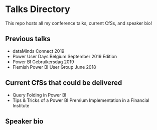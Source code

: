 # Talks Directory
This repo hosts all my conference talks, current CfSs, and speaker bio!

## Previous talks  
 * dataMinds Connect 2019  
 * Power User Days Belgium September 2019 Edition  
 * Power BI Gebruikersdag 2019  
 * Flemish Power BI User Group June 2018  
 
## Current CfSs that could be delivered  
 * Query Folding in Power BI  
 * Tips & Tricks of a Power BI Premium Implementation in a Financial Institute  

## Speaker bio  
